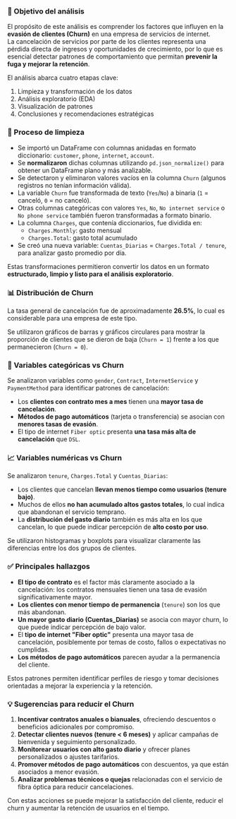 ### 🎯 Objetivo del análisis

El propósito de este análisis es comprender los factores que influyen en la **evasión de clientes (Churn)** en una empresa de servicios de internet.  
La cancelación de servicios por parte de los clientes representa una pérdida directa de ingresos y oportunidades de crecimiento, por lo que es esencial detectar patrones de comportamiento que permitan **prevenir la fuga y mejorar la retención**.

El análisis abarca cuatro etapas clave:
1. Limpieza y transformación de los datos
2. Análisis exploratorio (EDA)
3. Visualización de patrones
4. Conclusiones y recomendaciones estratégicas


### 🔧 Proceso de limpieza

- Se importó un DataFrame con columnas anidadas en formato diccionario: `customer`, `phone`, `internet`, `account`.
- Se **normalizaron** dichas columnas utilizando `pd.json_normalize()` para obtener un DataFrame plano y más analizable.
- Se detectaron y eliminaron valores vacíos en la columna `Churn` (algunos registros no tenían información válida).
- La variable `Churn` fue transformada de texto (`Yes`/`No`) a binaria (`1` = canceló, `0` = no canceló).
- Otras columnas categóricas con valores `Yes`, `No`, `No internet service` o `No phone service` también fueron transformadas a formato binario.
- La columna `Charges`, que contenía diccionarios, fue dividida en:
  - `Charges.Monthly`: gasto mensual
  - `Charges.Total`: gasto total acumulado
- Se creó una nueva variable: `Cuentas_Diarias` = `Charges.Total / tenure`, para analizar gasto promedio por día.

Estas transformaciones permitieron convertir los datos en un formato **estructurado, limpio y listo para el análisis exploratorio**.


### 📊 Distribución de Churn

La tasa general de cancelación fue de aproximadamente **26.5%**, lo cual es considerable para una empresa de este tipo.

Se utilizaron gráficos de barras y gráficos circulares para mostrar la proporción de clientes que se dieron de baja (`Churn = 1`) frente a los que permanecieron (`Churn = 0`).

### 🧠 Variables categóricas vs Churn

Se analizaron variables como `gender`, `Contract`, `InternetService` y `PaymentMethod` para identificar patrones de cancelación:

- Los **clientes con contrato mes a mes** tienen una **mayor tasa de cancelación**.
- **Métodos de pago automáticos** (tarjeta o transferencia) se asocian con **menores tasas de evasión**.
- El tipo de internet `Fiber optic` presenta **una tasa más alta de cancelación** que `DSL`.

### 📈 Variables numéricas vs Churn

Se analizaron `tenure`, `Charges.Total` y `Cuentas_Diarias`:

- Los clientes que cancelan **llevan menos tiempo como usuarios (tenure bajo)**.
- Muchos de ellos **no han acumulado altos gastos totales**, lo cual indica que abandonan el servicio temprano.
- La **distribución del gasto diario** también es más alta en los que cancelan, lo que puede indicar percepción de **alto costo por uso**.

Se utilizaron histogramas y boxplots para visualizar claramente las diferencias entre los dos grupos de clientes.


### ✅ Principales hallazgos

- **El tipo de contrato** es el factor más claramente asociado a la cancelación: los contratos mensuales tienen una tasa de evasión significativamente mayor.
- **Los clientes con menor tiempo de permanencia** (`tenure`) son los que más abandonan.
- **Un mayor gasto diario (Cuentas_Diarias)** se asocia con mayor churn, lo que puede indicar percepción de bajo valor.
- El **tipo de internet "Fiber optic"** presenta una mayor tasa de cancelación, posiblemente por temas de costo, fallos o expectativas no cumplidas.
- **Los métodos de pago automáticos** parecen ayudar a la permanencia del cliente.

Estos patrones permiten identificar perfiles de riesgo y tomar decisiones orientadas a mejorar la experiencia y la retención.


### 💡 Sugerencias para reducir el Churn

1. **Incentivar contratos anuales o bianuales**, ofreciendo descuentos o beneficios adicionales por compromiso.
2. **Detectar clientes nuevos (tenure < 6 meses)** y aplicar campañas de bienvenida y seguimiento personalizado.
3. **Monitorear usuarios con alto gasto diario** y ofrecer planes personalizados o ajustes tarifarios.
4. **Promover métodos de pago automáticos** con descuentos, ya que están asociados a menor evasión.
5. **Analizar problemas técnicos o quejas** relacionadas con el servicio de fibra óptica para reducir cancelaciones.

Con estas acciones se puede mejorar la satisfacción del cliente, reducir el churn y aumentar la retención de usuarios en el tiempo.
